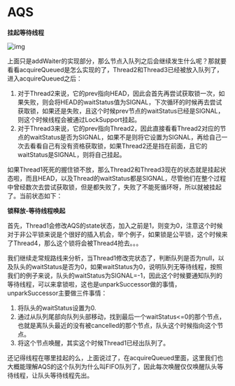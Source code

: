 # AQS

**挂起等待线程**

![img](http://static.oschina.net/uploads/space/2016/0403/111901_ASqi_1759553.png)

上面只是addWaiter的实现部分，那么节点入队列之后会继续发生什么呢？那就要看看acquireQueued是怎么实现的了，Thread2和Thread3已经被放入队列了，进入acquireQueued之后：

1. 对于Thread2来说，它的prev指向HEAD，因此会首先再尝试获取锁一次，如果失败，则会将HEAD的waitStatus值为SIGNAL，下次循环的时候再去尝试获取锁，如果还是失败，且这个时候prev节点的waitStatus已经是SIGNAL，则这个时候线程会被通过LockSupport挂起。
2. 对于Thread3来说，它的prev指向Thread2，因此直接看看Thread2对应的节点的waitStatus是否为SIGNAL，如果不是则将它设置为SIGNAL，再给自己一次去看看自己有没有资格获取锁，如果Thread2还是挡在前面，且它的waitStatus是SIGNAL，则将自己挂起。

如果Thread1死死的握住锁不放，那么Thread2和Thread3现在的状态就是挂起状态啦，而且HEAD，以及Thread的waitStatus都是SIGNAL，尽管他们在整个过程中曾经数次去尝试获取锁，但是都失败了，失败了不能死循环呀，所以就被挂起了。当前状态如下：

**锁释放-等待线程唤起**

首先，Thread1会修改AQS的state状态，加入之前是1，则变为0，注意这个时候对于非公平锁来说是个很好的插入机会，举个例子，如果锁是公平锁，这个时候来了Thread4，那么这个锁将会被Thread4抢去。。。

我们继续走常规路线来分析，当Thread1修改完状态了，判断队列是否为null，以及队头的waitStatus是否为0，如果waitStatus为0，说明队列无等待线程，按照我们的例子来说，队头的waitStatus为SIGNAL=-1，因此这个时候要通知队列的等待线程，可以来拿锁啦，这也是unparkSuccessor做的事情，unparkSuccessor主要做三件事情：

1. 将队头的waitStatus设置为0.
2. 通过从队列尾部向队列头部移动，找到最后一个waitStatus<=0的那个节点，也就是离队头最近的没有被cancelled的那个节点，队头这个时候指向这个节点。
3. 将这个节点唤醒，其实这个时候Thread1已经出队列了。

还记得线程在哪里挂起的么，上面说过了，在acquireQueued里面，这里我们也大概能理解AQS的这个队列为什么叫FIFO队列了，因此每次唤醒仅仅唤醒队头等待线程，让队头等待线程先出。